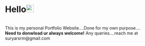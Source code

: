 <h1>Hello<img src="https://media.giphy.com/media/hvRJCLFzcasrR4ia7z/giphy.gif" width="25"></h1><br>
This is my personal Portfolio Website....Done for my own purpose....<br>
<b>Need to donwload ur always welcome!</b>
Any queries....reach me at suryarsrm@gmail.com
